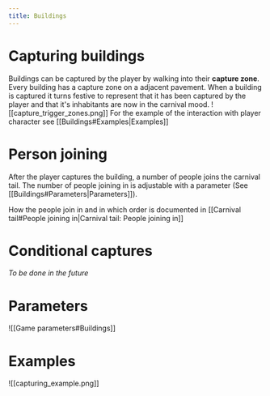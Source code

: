 ```yaml
---
title: Buildings
---
```

# Capturing buildings
Buildings can be captured by the player by walking into their **capture zone**. Every building has a capture zone on a adjacent pavement. When a building is captured it turns festive to represent that it has been captured by the player and that it's inhabitants are now in the carnival mood. 
![[capture_trigger_zones.png]]
For the example of the interaction with player character see [[Buildings#Examples|Examples]]
# Person joining 
After the player captures the building, a number of people joins the carnival tail. The number of people joining in is adjustable with a parameter (See [[Buildings#Parameters|Parameters]]).

How the people join in and in which order is documented in [[Carnival tail#People joining in|Carnival tail: People joining in]] 
# Conditional captures
*To be done in the future*

# Parameters
![[Game parameters#Buildings]]
# Examples
![[capturing_example.png]]